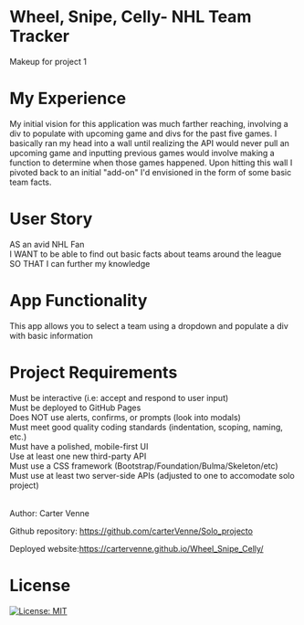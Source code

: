 # Wheel, Snipe, Celly- NHL Team Tracker
Makeup for project 1

# My Experience
My initial vision for this application was much farther reaching, involving a div to populate with upcoming game and divs for the past five games. I basically ran my head into a wall until realizing the API would never pull an upcoming game and inputting previous games would involve making a function to determine when those games happened. Upon hitting this wall I pivoted back to an initial "add-on" I'd envisioned in the form of some basic team facts.

# User Story
AS an avid NHL Fan <br>
I WANT to be able to find out basic facts about teams around the league<br>
SO THAT I can further my knowledge <br>

# App Functionality
This app allows you to select a team using a dropdown and populate a div with basic information

# Project Requirements
Must be interactive (i.e: accept and respond to user input) <br>
Must be deployed to GitHub Pages <br>
Does NOT use alerts, confirms, or prompts (look into modals) <br>
Must meet good quality coding standards (indentation, scoping, naming, etc.) <br>
Must have a polished, mobile-first UI <br>
Use at least one new third-party API <br>
Must use a CSS framework (Bootstrap/Foundation/Bulma/Skeleton/etc) <br>
Must use at least two server-side APIs (adjusted to one to accomodate solo project) <br>

######
Author: Carter Venne

Github repository: https://github.com/carterVenne/Solo_projecto

Deployed website:https://cartervenne.github.io/Wheel_Snipe_Celly/

# License
 [![License: MIT](https://img.shields.io/badge/License-MIT-yellow.svg)](https://opensource.org/licenses/MIT)